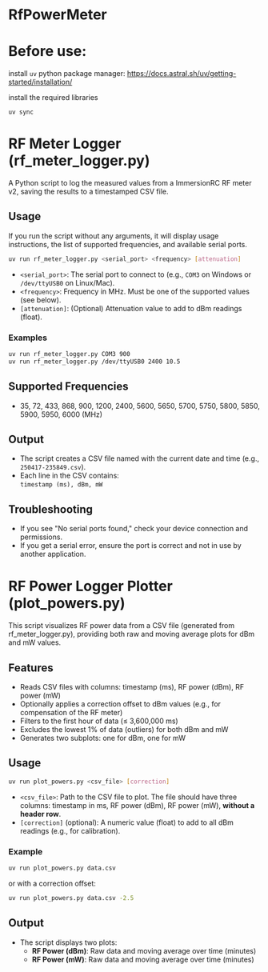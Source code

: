 # RfPowerMeter

# Before use:

install `uv` python package manager: https://docs.astral.sh/uv/getting-started/installation/

install the required libraries

```uv sync```

# RF Meter Logger (rf_meter_logger.py)

A Python script to log the measured values from a ImmersionRC RF meter v2, saving the results to a timestamped CSV file.

## Usage
If you run the script without any arguments, it will display usage instructions, the list of supported frequencies, and available serial ports.

```bash
uv run rf_meter_logger.py <serial_port> <frequency> [attenuation]
```

- `<serial_port>`: The serial port to connect to (e.g., `COM3` on Windows or `/dev/ttyUSB0` on Linux/Mac).
- `<frequency>`: Frequency in MHz. Must be one of the supported values (see below).
- `[attenuation]`: (Optional) Attenuation value to add to dBm readings (float).

### Examples

```bash
uv run rf_meter_logger.py COM3 900
uv run rf_meter_logger.py /dev/ttyUSB0 2400 10.5
```

## Supported Frequencies
- 35, 72, 433, 868, 900, 1200, 2400, 5600, 5650, 5700, 5750, 5800, 5850, 5900, 5950, 6000 (MHz)

## Output
- The script creates a CSV file named with the current date and time (e.g., `250417-235849.csv`).
- Each line in the CSV contains:  
  `timestamp (ms), dBm, mW`

## Troubleshooting
- If you see "No serial ports found," check your device connection and permissions.
- If you get a serial error, ensure the port is correct and not in use by another application.


# RF Power Logger Plotter (plot_powers.py)

This script visualizes RF power data from a CSV file (generated from rf_meter_logger.py), providing both raw and moving average plots for dBm and mW values.

## Features
- Reads CSV files with columns: timestamp (ms), RF power (dBm), RF power (mW)
- Optionally applies a correction offset to dBm values (e.g., for compensation of the RF meter)
- Filters to the first hour of data (≤ 3,600,000 ms)
- Excludes the lowest 1% of data (outliers) for both dBm and mW
- Generates two subplots: one for dBm, one for mW

## Usage
```bash
uv run plot_powers.py <csv_file> [correction]
```

- `<csv_file>`: Path to the CSV file to plot. The file should have three columns: timestamp in ms, RF power (dBm), RF power (mW), **without a header row**.
- `[correction]` (optional): A numeric value (float) to add to all dBm readings (e.g., for calibration).

### Example
```bash
uv run plot_powers.py data.csv
```

or with a correction offset:

```bash
uv run plot_powers.py data.csv -2.5
```

## Output

- The script displays two plots:
  - **RF Power (dBm)**: Raw data and moving average over time (minutes)
  - **RF Power (mW)**: Raw data and moving average over time (minutes)

